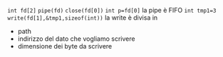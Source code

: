 `int fd[2]`
`pipe(fd)`
`close(fd[0])`
`int p=fd[0]`
la pipe è FIFO
`int tmp1=3`
`write(fd[1],&tmp1,sizeof(int))`
la write è divisa in
- path
- indirizzo del dato che vogliamo scrivere
- dimensione dei byte da scrivere


